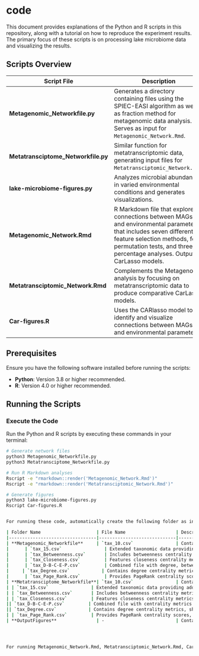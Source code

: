 # code

This document provides explanations of the Python and R scripts in this repository, along with a tutorial on how to reproduce the experiment results. The primary focus of these scripts is on processing lake microbiome data and visualizing the results.

## Scripts Overview

| Script File                          | Description                                                                                                           |
|--------------------------------------|-----------------------------------------------------------------------------------------------------------------------|
| **Metagenomic_Networkfile.py**       | Generates a directory containing files using the SPIEC-EASI algorithm as well as fraction method for metagenomic data analysis. Serves as input for `Metagenomic_Network.Rmd`. |
| **Metatransciptome_Networkfile.py**  | Similar function for metatranscriptomic data, generating input files for `Metatransciptomic_Network.Rmd`.             |
| **lake-microbiome-figures.py**       | Analyzes microbial abundance in varied environmental conditions and generates visualizations.                         |
| **Metagenomic_Network.Rmd**          | R Markdown file that explores connections between MAGs and environmental parameters that includes seven different feature selection methods, four permutation tests, and three percentage analyses. Outputs CarLasso models.         |
| **Metatransciptomic_Network.Rmd**    | Complements the Metagenomic analysis by focusing on metatranscriptomic data to produce comparative CarLasso models.  |
| **Car-figures.R**                    | Uses the CARlasso model to identify and visualize connections between MAGs and environmental parameters.               |


## Prerequisites

Ensure you have the following software installed before running the scripts:

- **Python**: Version 3.8 or higher recommended.
- **R**: Version 4.0 or higher recommended.

## Running the Scripts


### Execute the Code

Run the Python and R scripts by executing these commands in your terminal:

```bash
# Generate network files
python3 Metagenomic_Networkfile.py
python3 Metatransciptome_Networkfile.py

# Run R Markdown analyses
Rscript -e "rmarkdown::render('Metagenomic_Network.Rmd')"
Rscript -e "rmarkdown::render('Metatransciptomic_Network.Rmd')"

# Generate figures
python3 lake-microbiome-figures.py
Rscript Car-figures.R


For running these code, automatically create the following folder as input of algorithms.

| Folder Name                     | File Name                   | Description                                                                                      |
|---------------------------------|-----------------------------|--------------------------------------------------------------------------------------------------|
| **Metagenomic_Networkfile**     | `tax_10.csv`                | Contains basic taxonomic data with sample-specific metrics for metagenomic analysis.             |
|      | `tax_15.csv`                | Extended taxonomic data providing additional metrics for deeper analysis.                        |
|      | `tax_Betweenness.csv`       | Includes betweenness centrality metrics for taxa, highlighting nodes that bridge network clusters.|
|      | `tax_Closeness.csv`         | Features closeness centrality metrics for taxa, indicating the closeness to all other nodes.     |
|      | `tax_D-B-C-E-P.csv`         | Combined file with degree, betweenness, closeness, eigenvector, and PageRank centrality metrics. |
|     | `tax_Degree.csv`            | Contains degree centrality metrics, showing the number of direct connections each taxon has.     |
|      | `tax_Page_Rank.csv`         | Provides PageRank centrality scores, highlighting the influence of each taxon within the network.|
| **Metatransciptome_Networkfile**| `tax_10.csv`                | Contains basic taxonomic data with sample-specific metrics for metatranscriptomic analysis.      |
| | `tax_15.csv`                | Extended taxonomic data providing additional metrics for deeper transcriptomic analysis.         |
| | `tax_Betweenness.csv`       | Includes betweenness centrality metrics for taxa, highlighting crucial nodes in the transcript network. |
| | `tax_Closeness.csv`         | Features closeness centrality metrics for taxa, indicating their closeness to all other nodes in the network. |
|| `tax_D-B-C-E-P.csv`         | Combined file with centrality metrics such as degree, betweenness, closeness, eigenvector, and PageRank for transcriptomic data. |
|| `tax_Degree.csv`            | Contains degree centrality metrics, showing the number of direct connections each taxon has in the transcriptome. |
| | `tax_Page_Rank.csv`         | Provides PageRank centrality scores, highlighting the influence of each taxon within the transcriptomic network. |
| **OutputFigures**               | -                           | Contains all figures generated by the scripts, showcasing visual representations of data analyses conducted in the research paper. |




For running Metagenomic_Network.Rmd, Metatransciptomic_Network.Rmd, Car-figures.R, the following folder are required: Metagenomic_Networkfile, Metagenomic_Networkfile




